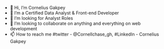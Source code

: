- 👋 Hi, I’m Cornelius Gakpey
- 👀 I’m a Certified Data Analyst & Front-end Developer
- 🌱 I’m looking for Analyst Roles
- 💞️ I’m looking to collaborate on anything and everything on web development
- 📫 How to reach me #twitter - @Cornellchase_gh, #LinkedIn - Cornelius Gakpey

<!---
Cornell-Chase/Cornell-Chase is a ✨ special ✨ repository because its `README.md` (this file) appears on your GitHub profile.
You can click the Preview link to take a look at your changes.
--->

